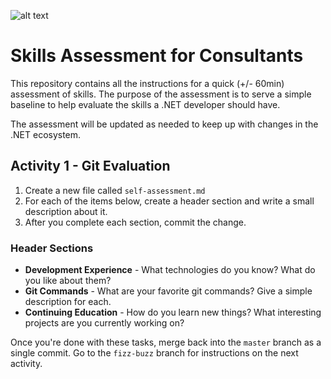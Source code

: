 ![alt text](http://lozanotek.com/images/logo.gif "Created by Lozanotek, Inc.") 
# Skills Assessment for Consultants

This repository contains all the instructions for a quick (+/- 60min) assessment of skills. The purpose of the assessment is to serve a simple baseline to help evaluate the skills a .NET developer should have.

The assessment will be updated as needed to keep up with changes in the .NET ecosystem.

## Activity 1 - Git Evaluation

1. Create a new file called `self-assessment.md`
2. For each of the items below, create a header section and write a small description about it.
3. After you complete each section, commit the change.

### Header Sections
* **Development Experience** - What technologies do you know? What do you like about them?
* **Git Commands** - What are your favorite git commands? Give a simple description for each.
* **Continuing Education** - How do you learn new things? What interesting projects are you currently working on?

Once you're done with these tasks, merge back into the `master` branch as a single commit. Go to the `fizz-buzz` branch for instructions on the next activity.
